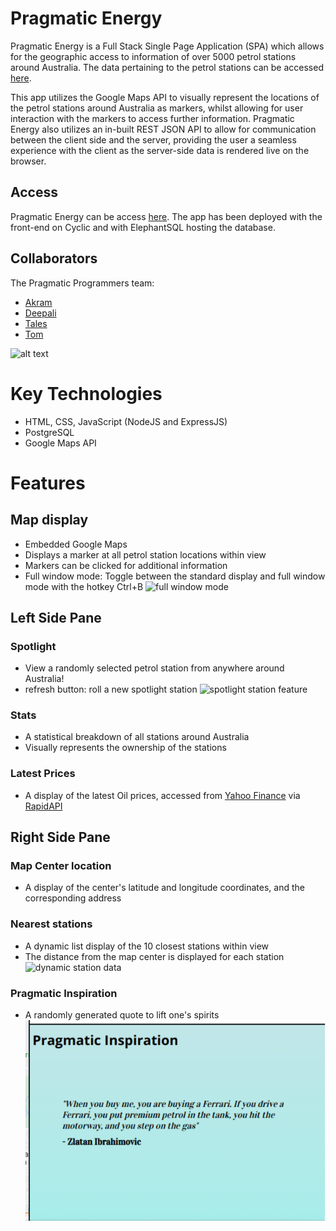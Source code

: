 # Pragmatic Energy
Pragmatic Energy is a Full Stack Single Page Application (SPA) which allows for the geographic access to information of over 5000 petrol stations around Australia.
The data pertaining to the petrol stations can be accessed [here](https://researchdata.edu.au/petrol-stations/1208509).

This app utilizes the Google Maps API to visually represent the locations of the petrol stations around Australia as markers, whilst allowing for user interaction with the markers to access further information.
Pragmatic Energy also utilizes an in-built REST JSON API to allow for communication between the client side and the server, providing the user a seamless experience with the client as the server-side data is rendered live on the browser.

## Access
Pragmatic Energy can be access [here](https://energy.cyclic.cloud/).
The app has been deployed with the front-end on Cyclic and with ElephantSQL hosting the database. 

## Collaborators
The Pragmatic Programmers team:
- [Akram](https://github.com/Akman13)
- [Deepali](https://github.com/DeepaliPatro)
- [Tales](https://github.com/TalesPinto)
- [Tom](https://github.com/BigBBazz)

![alt text](https://i.imgur.com/qUHCkJx.png)
# Key Technologies
- HTML, CSS, JavaScript (NodeJS and ExpressJS)
- PostgreSQL
- Google Maps API


# Features
## Map display
 - Embedded Google Maps
 - Displays a marker at all petrol station locations within view
 - Markers can be clicked for additional information
 - Full window mode: Toggle between the standard display and full window mode with the hotkey Ctrl+B
![full window mode](https://github.com/Akman13/pragmatic-energy/blob/main/gifs/fullwindow-mode.gif)

## Left Side Pane
### Spotlight
 - View a randomly selected petrol station from anywhere around Australia!
 - refresh button: roll a new spotlight station
 ![spotlight station feature](https://github.com/Akman13/pragmatic-energy/blob/main/gifs/spotlight-station.gif)

### Stats
 - A statistical breakdown of all stations around Australia
 - Visually represents the ownership of the stations

### Latest Prices
 - A display of the latest Oil prices, accessed from [Yahoo Finance](https://finance.yahoo.com/lookup) via [RapidAPI](https://rapidapi.com/hub)

## Right Side Pane
### Map Center location
 - A display of the center's latitude and longitude coordinates, and the corresponding address

### Nearest stations
 - A dynamic list display of the 10 closest stations within view
 - The distance from the map center is displayed for each station
 ![dynamic station data](https://github.com/Akman13/pragmatic-energy/blob/main/gifs/dynamic-stations-list.gif)

### Pragmatic Inspiration
 - A randomly generated quote to lift one's spirits
![pragmatic inspiration quote](https://github.com/Akman13/pragmatic-energy/blob/main/gifs/pragmatic-inspiration.png)
